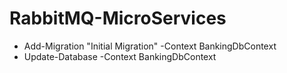 # RabbitMQ-MicroServices

-  Add-Migration "Initial Migration" -Context BankingDbContext
-  Update-Database -Context BankingDbContext
